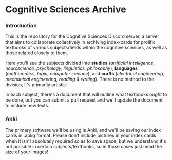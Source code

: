 # Cognitive Sciences Archive

### Introduction
This is the repository for the Cognitive Sciences Discord server, a server that aims to collaborate collectively in archiving index-cards for prolific textbooks of various subjects/fields within the cognitive sciences, as well as those related closely to them. 

Here you'll see the subjects divided into  **studies** (*artificial intelligence, neuroscience, psychology, linguistics, philosophy*), **languages** (*mathematics, logic, computer science*), and **crafts** (*electrical engineering, mechanical engineering, reading & writing*). There is no method to the division, it's primarily artistic.

In each subject, there's a document that will outline what textbooks *ought* to be done, but you can submit a pull request and we'll update the document to include new texts.

### Anki

The primary software we'll be using is Anki, and we'll be saving our index cards in .apkg format. Please don't include pictures in your index cards when it isn't absolutely required so as to save space, but we understand it's not possible in certain subjects/textbooks, so in those cases just mind the size of your images!

